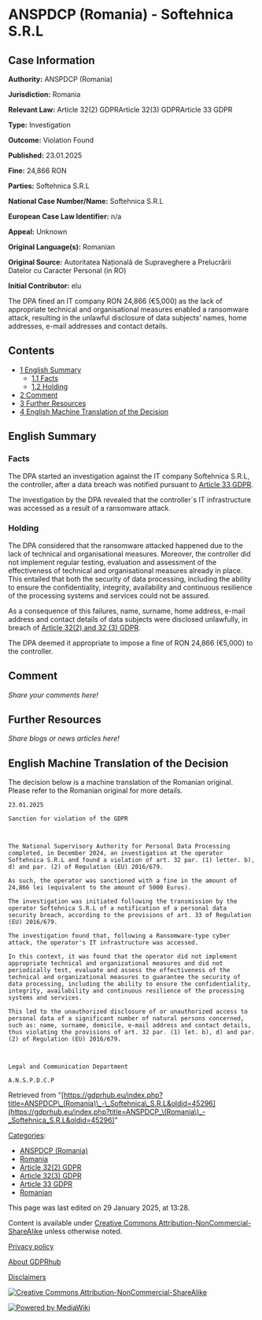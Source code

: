 # ANSPDCP (Romania) - Softehnica S.R.L

## Case Information

**Authority:** ANSPDCP (Romania)

**Jurisdiction:** Romania

**Relevant Law:** Article 32(2) GDPRArticle 32(3) GDPRArticle 33 GDPR

**Type:** Investigation

**Outcome:** Violation Found

**Published:** 23.01.2025

**Fine:** 24,866 RON

**Parties:** Softehnica S.R.L

**National Case Number/Name:** Softehnica S.R.L

**European Case Law Identifier:** n/a

**Appeal:** Unknown

**Original Language(s):** Romanian

**Original Source:** Autoritatea Națională de Supraveghere a Prelucrării Datelor cu Caracter Personal (in RO)

**Initial Contributor:** elu

The DPA fined an IT company RON 24,866 (€5,000) as the lack of appropriate technical and organisational measures enabled a ransomware attack, resulting in the unlawful disclosure of data subjects’ names, home addresses, e-mail addresses and contact details.

## Contents

*   [1 English Summary](#English_Summary)
    *   [1.1 Facts](#Facts)
    *   [1.2 Holding](#Holding)
*   [2 Comment](#Comment)
*   [3 Further Resources](#Further_Resources)
*   [4 English Machine Translation of the Decision](#English_Machine_Translation_of_the_Decision)

## English Summary

### Facts

The DPA started an investigation against the IT company Softehnica S.R.L, the controller, after a data breach was notified pursuant to [Article 33 GDPR](/index.php?title=Article_33_GDPR "Article 33 GDPR").

The investigation by the DPA revealed that the controller´s IT infrastructure was accessed as a result of a ransomware attack.

### Holding

The DPA considered that the ransomware attacked happened due to the lack of technical and organisational measures. Moreover, the controller did not implement regular testing, evaluation and assessment of the effectiveness of technical and organisational measures already in place. This entailed that both the security of data processing, including the ability to ensure the confidentiality, integrity, availability and continuous resilience of the processing systems and services could not be assured.

As a consequence of this failures, name, surname, home address, e-mail address and contact details of data subjects were disclosed unlawfully, in breach of [Article 32(2) and 32 (3) GDPR](/index.php?title=Article_32_GDPR "Article 32 GDPR").

The DPA deemed it appropriate to impose a fine of RON 24,866 (€5,000) to the controller.

## Comment

_Share your comments here!_

## Further Resources

_Share blogs or news articles here!_

## English Machine Translation of the Decision

The decision below is a machine translation of the Romanian original. Please refer to the Romanian original for more details.

```
23.01.2025

Sanction for violation of the GDPR

 

The National Supervisory Authority for Personal Data Processing completed, in December 2024, an investigation at the operator Softehnica S.R.L and found a violation of art. 32 par. (1) letter. b), d) and par. (2) of Regulation (EU) 2016/679.

As such, the operator was sanctioned with a fine in the amount of 24,866 lei (equivalent to the amount of 5000 Euros).

The investigation was initiated following the transmission by the operator Softehnica S.R.L of a notification of a personal data security breach, according to the provisions of art. 33 of Regulation (EU) 2016/679.

The investigation found that, following a Ransomware-type cyber attack, the operator's IT infrastructure was accessed.

In this context, it was found that the operator did not implement appropriate technical and organizational measures and did not periodically test, evaluate and assess the effectiveness of the technical and organizational measures to guarantee the security of data processing, including the ability to ensure the confidentiality, integrity, availability and continuous resilience of the processing systems and services.

This led to the unauthorized disclosure of or unauthorized access to personal data of a significant number of natural persons concerned, such as: name, surname, domicile, e-mail address and contact details, thus violating the provisions of art. 32 par. (1) let. b), d) and par. (2) of Regulation (EU) 2016/679.  

 

Legal and Communication Department

A.N.S.P.D.C.P

```

Retrieved from "[https://gdprhub.eu/index.php?title=ANSPDCP\_(Romania)\_-\_Softehnica\_S.R.L&oldid=45296](https://gdprhub.eu/index.php?title=ANSPDCP_\(Romania\)_-_Softehnica_S.R.L&oldid=45296)"

[Categories](/index.php?title=Special:Categories "Special:Categories"):

*   [ANSPDCP (Romania)](/index.php?title=Category:ANSPDCP_\(Romania\) "Category:ANSPDCP (Romania)")
*   [Romania](/index.php?title=Category:Romania "Category:Romania")
*   [Article 32(2) GDPR](/index.php?title=Category:Article_32\(2\)_GDPR "Category:Article 32(2) GDPR")
*   [Article 32(3) GDPR](/index.php?title=Category:Article_32\(3\)_GDPR "Category:Article 32(3) GDPR")
*   [Article 33 GDPR](/index.php?title=Category:Article_33_GDPR "Category:Article 33 GDPR")
*   [Romanian](/index.php?title=Category:Romanian "Category:Romanian")

This page was last edited on 29 January 2025, at 13:28.

Content is available under [Creative Commons Attribution-NonCommercial-ShareAlike](https://creativecommons.org/licenses/by-nc-sa/4.0/) unless otherwise noted.

[Privacy policy](/index.php?title=GDPRhub:Privacy_policy)

[About GDPRhub](/index.php?title=GDPRhub:About)

[Disclaimers](/index.php?title=GDPRhub:General_disclaimer)

[![Creative Commons Attribution-NonCommercial-ShareAlike](/resources/assets/licenses/cc-by-nc-sa.png)](https://creativecommons.org/licenses/by-nc-sa/4.0/)

[![Powered by MediaWiki](/resources/assets/poweredby_mediawiki_88x31.png)](https://www.mediawiki.org/)